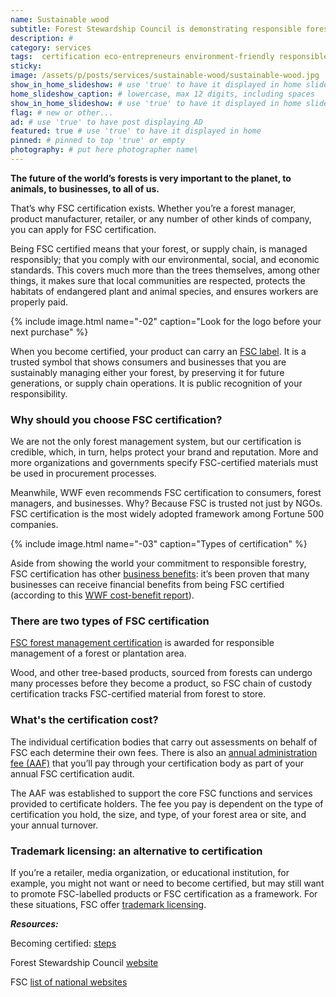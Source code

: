 ```yaml
---
name: Sustainable wood
subtitle: Forest Stewardship Council is demonstrating responsible forest supply chain management
description: #
category: services
tags:  certification eco-entrepreneurs environment-friendly responsible-sources save-trees  social-responsibility wood
sticky:
image: /assets/p/posts/services/sustainable-wood/sustainable-wood.jpg
show_in_home_slideshow: # use 'true' to have it displayed in home slideshow
home_slideshow_caption: # lowercase, max 12 digits, including spaces
show_in_home_slideshow: # use 'true' to have it displayed in home slideshow
flag: # new or other...
ad: # use 'true' to have post displaying AD
featured: true # use 'true' to have it displayed in home
pinned: # pinned to top 'true' or empty
photography: # put here photographer name\
---
```


**The future of the world’s forests is very important to the planet, to animals, to businesses, to all of us.**

That’s why FSC certification exists. Whether you’re a forest manager, product manufacturer, retailer, or any number of other kinds of company, you can apply for FSC certification.

Being FSC certified means that your forest, or supply chain, is managed responsibly; that you comply with our environmental, social, and economic standards. This covers much more than the trees themselves, among other things, it makes sure that local communities are respected, protects the habitats of endangered plant and animal species, and ensures workers are properly paid.

{% include image.html name="-02" caption="Look for the logo before your next purchase" %}

When you become certified, your product can carry an [FSC label](https://ic.fsc.org/en/for-business/business-benefits/fsc-labels). It is a trusted symbol that shows consumers and businesses that you are sustainably managing either your forest, by preserving it for future generations, or supply chain operations. It is public recognition of your responsibility.

### Why should you choose FSC certification?

We are not the only forest management system, but our certification is credible, which, in turn, helps protect your brand and reputation. More and more organizations and governments specify FSC-certified materials must be used in procurement processes.

Meanwhile, WWF even recommends FSC certification to consumers, forest managers, and businesses. Why? Because FSC is trusted not just by NGOs. FSC certification is the most widely adopted framework among Fortune 500 companies.

{% include image.html name="-03" caption="Types of certification" %}

Aside from showing the world your commitment to responsible forestry, FSC certification has other [business benefits](https://ic.fsc.org/en/benefits-for-business): it’s been proven that many businesses can receive financial benefits from being FSC certified (according to this [WWF cost-benefit report](http://wwf.panda.org/wwf_news/?250330)).

### There are two types of FSC certification

[FSC forest management certification](https://ic.fsc.org/en/for-business/business-benefits/forest-management-certification) is awarded for responsible management of a forest or plantation area.

Wood, and other tree-based products, sourced from forests can undergo many processes before they become a product, so FSC chain of custody certification tracks FSC-certified material from forest to store.

### What's the certification cost?

The individual certification bodies that carry out assessments on behalf of FSC each determine their own fees. There is also an [annual administration fee (AAF)](https://ic.fsc.org/en/document-center/id/308) that you’ll pay through your certification body as part of your annual FSC certification audit.

The AAF was established to support the core FSC functions and services provided to certificate holders. The fee you pay is dependent on the type of certification you hold, the size, and type, of your forest area or site, and your annual turnover.


### Trademark licensing: an alternative to certification

If you’re a retailer, media organization, or educational institution, for example, you might not want or need to become certified, but may still want to promote FSC-labelled products or FSC certification as a framework. For these situations, FSC offer [trademark licensing](https://ic.fsc.org/en/for-business/how-to-use-fsc-trademarks).

**_Resources:_**

Becoming certified:  [steps](https://ic.fsc.org/en/for-business/3-steps-to-certification)

Forest Stewardship Council [website](https://ic.fsc.org/en)

FSC [list of national websites](http://fsc.org/)

